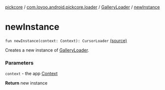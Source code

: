 [pickcore](../../index.md) / [com.lovoo.android.pickcore.loader](../index.md) / [GalleryLoader](index.md) / [newInstance](./new-instance.md)

# newInstance

`fun newInstance(context: Context): CursorLoader` [(source)](https://github.com/lovoo/android-pickpic/blob/master/pickcore/pickcore/src/main/kotlin/com/lovoo/android/pickcore/loader/GalleryLoader.kt#L185)

Creates a new instance of [GalleryLoader](index.md).

### Parameters

`context` - the app [Context](#)

**Return**
new instance

